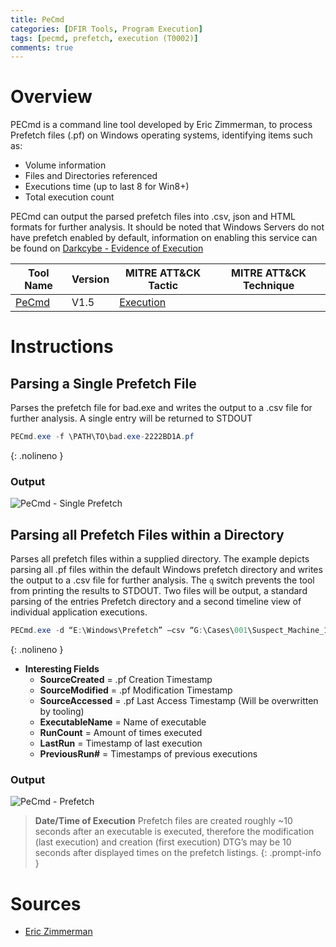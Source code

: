 ```yaml
---
title: PeCmd
categories: [DFIR Tools, Program Execution]
tags: [pecmd, prefetch, execution (T0002)]
comments: true
---
```


# Overview
PECmd is a command line tool developed by Eric Zimmerman, to process Prefetch files (.pf) on Windows operating systems, identifying items such as:

- Volume information
- Files and Directories referenced
- Executions time (up to last 8 for Win8+)
- Total execution count

PECmd can output the parsed prefetch files into .csv, json and HTML formats for further analysis. It should be noted that Windows Servers do not have prefetch enabled by default, information on enabling this service can be found on [Darkcybe - Evidence of Execution](https://darkcybe.github.io/posts/DFIR_Evidence_of_Execution/#prefetch)

| Tool Name | Version | MITRE ATT&CK Tactic | MITRE ATT&CK Technique |
| --------- | ------- | ------------------- | ---------------------- |
| [PeCmd](https://ericzimmerman.github.io/#!index.md) | V1.5 | [Execution](https://attack.mitre.org/tactics/TA0002/) | 

# Instructions

## Parsing a Single Prefetch File
Parses the prefetch file for bad.exe and writes the output to a .csv file for further analysis. A single entry will be returned to STDOUT

```powershell
PECmd.exe -f \PATH\TO\bad.exe-2222BD1A.pf
```
{: .nolineno }

### Output

![PeCmd - Single Prefetch](/assets/img/DFIR/DFIR_TOOLS/PeCmd_Single.png "PeCmd - Single Prefetch")

## Parsing all Prefetch Files within a Directory
Parses all prefetch files within a supplied directory. The example depicts parsing all .pf files within the default Windows prefetch directory and writes the output to a .csv file for further analysis. The `q` switch prevents the tool from printing the results to STDOUT. Two files will be output, a standard parsing of the entries Prefetch directory and a second timeline view of individual application executions.

```powershell
PECmd.exe -d “E:\Windows\Prefetch” –csv “G:\Cases\001\Suspect_Machine_1\Prefetch_all.csv -q
```
{: .nolineno }

- **Interesting Fields**
  - **SourceCreated** = .pf Creation Timestamp
  - **SourceModified** = .pf Modification Timestamp
  - **SourceAccessed** = .pf Last Access Timestamp (Will be overwritten by tooling)
  - **ExecutableName** = Name of executable
  - **RunCount** = Amount of times executed
  - **LastRun** = Timestamp of last execution
  - **PreviousRun#** = Timestamps of previous executions

### Output

![PeCmd - Prefetch](/assets/img/DFIR/DFIR_TOOLS/PeCmd_Prefetch.png "PeCmd - Prefetch")

>**Date/Time of Execution**
> Prefetch files are created roughly ~10 seconds after an executable is executed, therefore the modification (last 
> execution) and creation (first execution) DTG’s may be 10 seconds after displayed times on the prefetch listings.
{: .prompt-info }

# Sources
- [Eric Zimmerman](https://ericzimmerman.github.io/#!documentation.md)